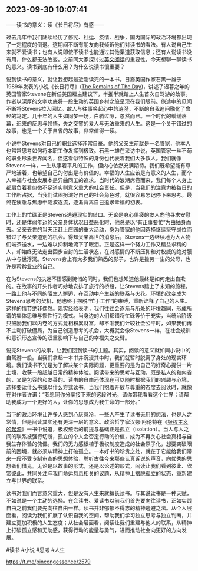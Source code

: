 
## 2023-09-30 10:07:41

——读书的意义：读《长日将尽》有感——

过去几年中我们陆续经历了修宪、社运、疫情、战争，国内国际的政治环境都出现了一定程度的倒退。这期间不断有朋友向我倾诉他们对读书的看法。有人说自己生来就不爱读书；也有人说即使不读书也能通过其他渠道获取信息；还有人说读书没有用，什么都无法改变。之前同大家探讨过[英文阅读](https://t.me/pincongessence/2570)的重要性，今天想聊一聊读书的意义。读书到底有什么用？为什么说读书很重要？

说到读书的意义，就让我想起最近刚读完的一本书。日裔英国作家石黑一雄于1989年发表的小说《长日将尽》([The Remains of The Day](https://en.wikipedia.org/wiki/The_Remains_of_the_Day))，讲述了迟暮之年的英国管家Stevens在新任美国雇主建议下，半推半就踏上人生首次自驾游的故事。作者以深厚的文字功底将一段生动的英国乡村之旅呈现在我们眼前。旅途中的见闻不断将Stevens拉入回忆。故人与往事唤起心中的涟漪，不断的自我追问融化了曾经的笃定。几十年的人生如同梦一场，白驹过隙，忽然而已。一个时代的缓缓落幕，迟来的反思与领悟，失之交臂的爱人与无法重来的人生。这是一个关于错过的故事，也是一个关于自省的故事，非常值得一读。

小说中Stevens对自己的职业选择非常自豪。他的父亲生前就是一名管家，他本人也常常思考如何将本职工作发挥到极致。石黑一雄在采访中说，英国管家一丝不苟的职业形象世界闻名，但这看似特殊的身份也代表着我们大多数人。我们就像Stevens一样，一生从事着平凡的工作，但内心依然充满期待。我们既希望能有尊严地活着，也希望自己的付出是有价值的。幸福的人生应该是有意义的人生，而个人幸福与社会发展本是异曲同工的追求。当时代的浪潮席卷而来，我们每个人身上都肩负着看似微不足道实则意义重大的社会责任。但是，当我们的注意力被每日的工作所占据，当我们试图扮演好自己的社会角色时，就很容易忘记停下来思考。最终在疲惫与焦虑中随波逐流，逐渐背离自己追求幸福的初衷。

工作上的忙碌正是Stevens逃避现实的借口。无论是身心俱疲的友人向他寻求安慰时，还是体弱年迈的父亲身体状况日益恶化时，他总是以“有正事要忙”为由抽身而去。父亲去世的当天正赶上庄园的重大活动，身为管家的他因选择继续坚守岗位而错过了与父亲道别的机会。得知父亲离世的消息后，Stevens一边继续地为大人物们端茶送水，一边难以抑制地流下了眼泪。正是这样一个努力工作又精益求精的人，却始终无法走出固步自封的生活状态，在对感情的不断压抑和对权威的绝对服从中与世浮沉。Stevens身上有太多我们熟悉的影子，也许是操劳一生的父母，也许是矜矜业业的自己。

在为Stevens的执迷不悟感到惋惜的同时，我们也想知道他最终是如何走出自欺的。在故事的开头作者巧妙地安排了旅行的桥段，让Stevens踏上了未知的旅程。一路上他与不同的陌生人邂逅，在互动中产生新的联系与火花。环境的改变成为Stevens思考的契机，他也终于摆脱“忙于工作”的束缚，重新诠释了自己的人生。这样的情节绝非偶然。现实经验表明，我们往往会逐渐与所处的环境趋同，形成所谓的集体思维与惯性行为模式。当身边的人们都错将忙碌等价于充实，当统治阶级只鼓励我们以内卷的方式竞相积累财富，却不准我们计较社会公平时，如果我们再不主动打破僵局，为自己创造思考的机会，大概就会像Stevens一样，在社会规训和意识形态宣传的双重影响下与自己的幸福失之交臂。

说完Stevens的故事，让我们回到读书的主题。其实，阅读的意义就如同小说中的自驾游一般。当我们拿起一本书并沉浸其中时，我们就暂时脱离了身处的现实环境。我们读书不光是为了解决某个实际问题，更重要的是为自己的好奇心提供一片土壤，收获一段超越日常的精神体验。阅读带来的思考与互动，既是私人的和内省的，又是包容的和友善的。读书的自由还体现在可以随时根据我们的兴趣与心境，选择要读什么书或以什么方式读书。当我们抱着开放与尊重的态度去阅读时，就像在对作者许诺：“我愿同你分享接下来的这段时光，请你带我看看这个世界；请帮助我成为一个更好的人，让你的思想成为我生命的一部分。” 

当下的政治环境让许多人感到心灰意冷，一些人产生了读书无用的想法，也是人之常情，但是阅读其实还有更深一层的意义。政治哲学家汉娜·阿伦特在《[极权主义的起源](https://en.wikipedia.org/wiki/The_Origins_of_Totalitarianism)》一书中说道，极权统治的前提与基础正是孤立（isolation）。当人与人之间的联系被强行切断，孤立的个人会否定行动的价值，成为不再关心社会真相与自我生存体验的傀儡。我们的无力感根植于极权制度造成的社会原子化，想要突破眼前的困境，就必须从精神上打破孤立。一本好书的珍贵之处，就在于它能给我们带来一段不受专制审查的思想体验，聆听古往今来那些认真诉说的声音，向优秀的思想者们借光。无论是以故事的形式，还是以论述的形式，阅读让我们看到彼此、欣赏彼此，共同关注与我们命运息息相关的议题，从精神上摆脱孤立的状态，重新建立与世界的联系。

读书对我们而言意义重大，但是没有人生来就擅长读书。与其说读书是一种天赋，不如说是一个主动的选择。在会读书、爱读书以前我们首先要向往读书，正如实践自由之前我们要先向往自由一样。读书并非郁郁不得志的精神逃避之法。从个人层面看，阅读为我们扩展了认识自我的空间，帮助我们学习独立思考与独立判断，并建立更加积极的人生态度；从社会层面看，阅读让我们重建与他人的联系，从精神上打破孤立感和无助感，获得行动的能量与勇气，进而推动社会向更好的方向发展。

\#读书 \#小说 \#思考 \#人生

https://t.me/pincongessence/2579
